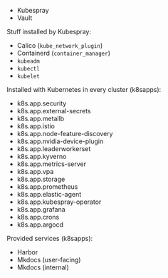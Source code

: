 - Kubespray
- Vault

Stuff installed by Kubespray:
- Calico (`kube_network_plugin`)
- Containerd (`container_manager`)
- `kubeadm`
- `kubectl`
- `kubelet`

Installed with Kubernetes in every cluster (k8sapps):

- k8s.app.security
- k8s.app.external-secrets
- k8s.app.metallb
- k8s.app.istio
- k8s.app.node-feature-discovery
- k8s.app.nvidia-device-plugin
- k8s.app.leaderworkerset
- k8s.app.kyverno
- k8s.app.metrics-server
- k8s.app.vpa
- k8s.app.storage
- k8s.app.prometheus
- k8s.app.elastic-agent
- k8s.app.kubespray-operator
- k8s.app.grafana
- k8s.app.crons
- k8s.app.argocd

Provided services (k8sapps):

- Harbor
- Mkdocs (user-facing)
- Mkdocs (internal)

